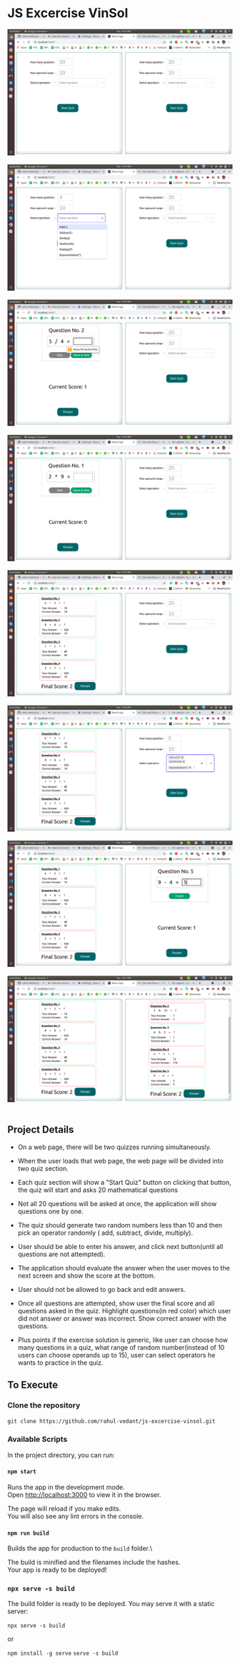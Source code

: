 # JS Excercise VinSol

<img src="./screenshots/1.png"><br/><br/>
<img src="./screenshots/2.png"><br/><br/>
<img src="./screenshots/3.png"><br/><br/>
<img src="./screenshots/4.png"><br/><br/>
<img src="./screenshots/5.png"><br/><br/>
<img src="./screenshots/6.png"><br/><br/>
<img src="./screenshots/7.png"><br/><br/>
<img src="./screenshots/8.png"><br/><br/>

## Project Details


- On a web page, there will be two quizzes running simultaneously.

- When the user loads that web page, the web page will be divided into two quiz section.

- Each quiz section will show a "Start Quiz" button on clicking that button, the quiz will start and asks 20 mathematical questions

- Not all 20 questions will be asked at once, the application will show questions one by one.

- The quiz should generate two random numbers less than 10 and then pick an operator randomly ( add, subtract, divide, multiply).

- User should be able to enter his answer, and click next button(until all questions are not attempted).

- The application should evaluate the answer when the user moves to the next screen and show the score at the bottom.

- User should not be allowed to go back and edit answers.

- Once all questions are attempted, show user the final score and all questions asked in the quiz. Highlight questions(in red color) which user did not answer or answer was incorrect. Show correct answer with the questions.

- Plus points if the exercise solution is generic, like user can choose how many questions in a quiz, what range of random number(instead of 10 users can choose operands up to 15), user can select operators he wants to practice in the quiz.


## To Execute

### Clone the repository

``git clone https://github.com/rahul-vedant/js-excercise-vinsol.git``

### Available Scripts

In the project directory, you can run:

#### `npm start`

Runs the app in the development mode.\
Open [http://localhost:3000](http://localhost:3000) to view it in the browser.

The page will reload if you make edits.\
You will also see any lint errors in the console.

#### `npm run build`

Builds the app for production to the `build` folder.\

The build is minified and the filenames include the hashes.\
Your app is ready to be deployed!

### `npx serve -s build`
The build folder is ready to be deployed.
You may serve it with a static server:

``npx serve -s build``

  or

``npm install -g serve``
``serve -s build``


  
